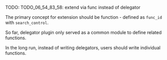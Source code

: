 
TODO: TODO_06_54_83_58: extend via func instead of delegator

The primary concept for extension should be function - defined as `func_id` with `search_control`.

So far, delegator plugin only served as a common module to define related functions.

In the long run, instead of writing delegators, users should write individual functions.
